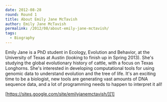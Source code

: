 ```yaml
---
date: 2012-08-28
round: Round 1
title: About Emily Jane McTavish
author: Emily Jane McTavish
permalink: /2012/08/about-emily-jane-mctavish/
tags:
  - Biography
---
```

Emily Jane is a PhD student in Ecology, Evolution and Behavior, at the University of Texas at Austin (looking to finish up in Spring 2013). She's studying the global evolutionary history of cattle, with a focus on Texas Longhorns. She's interested in developing computational tools for using genomic data to understand evolution and the tree of life. It's an exciting time to be a biologist, new tools are generating vast amounts of DNA sequence data, and a lot of programming needs to happen to interpret it all!

[https://sites.google.com/site/emilyjanemctavish/][1]

 [1]: https://sites.google.com/site/emilyjanemctavish/ "Website"
